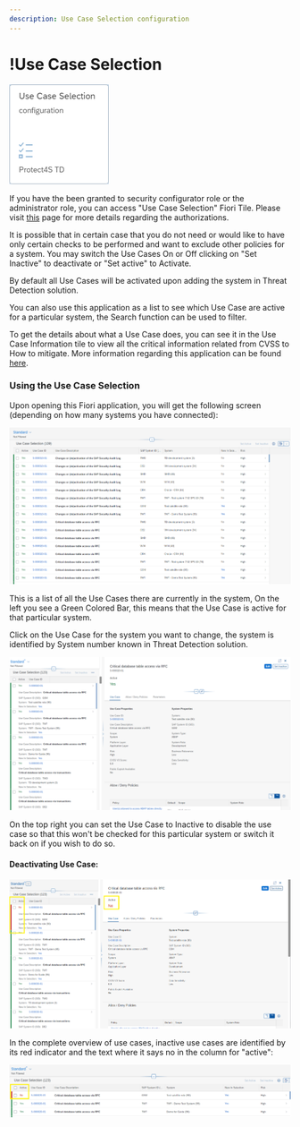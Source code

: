 ```yaml
---
description: Use Case Selection configuration
---
```


# !Use Case Selection

![Use case Selection Configuration Fiori Application](<../.gitbook/assets/image (63) (1).png>)

If you have the been granted to security configurator role or the administrator role, you can access "Use Case Selection" Fiori Tile. Please visit [this](systems-in-threat-detection/system-configuration-fiori-application/users-and-authorizations/authorizations.md) page for more details regarding the authorizations.

It is possible that in certain case that you do not need or would like to have only certain checks to be performed and want to exclude other policies for a system. You may switch the Use Cases On or Off clicking on "Set Inactive" to deactivate or "Set active" to Activate.

By default all Use Cases will be activated upon adding the system in Threat Detection solution.

You can also use this application as a list to see which Use Case are active for a particular system, the Search function can be used to filter.

To get the details about what a Use Case does, you can see it in the Use Case Information tile to view all the critical information related from CVSS to How to mitigate. More information regarding this application can be found [here](../support/use-case-information.md).

### Using the Use Case Selection

Upon opening this Fiori application, you will get the following screen (depending on how many systems you have connected):

![Use Case Selection overview](<../.gitbook/assets/image (76).png>)

This is a list of all the Use Cases there are currently in the system, On the left you see a Green Colored Bar, this means that the Use Case is active for that particular system.

Click on the Use Case for the system you want to change, the system is identified by System number known in Threat Detection solution.

![Use Case settings](<../.gitbook/assets/image (61) (1) (1).png>)

On the top right you can set the Use Case to Inactive to disable the use case so that this won't be checked for this particular system or switch it back on if you wish to do so.

#### Deactivating Use Case:

![Use case deactivated.](<../.gitbook/assets/image (55).png>)

In the complete overview of use cases, inactive use cases are identified by its red indicator and the text where it says no in the column for "active":

![Overview mixed use case status](<../.gitbook/assets/image (23).png>)
